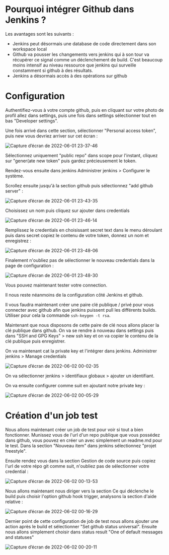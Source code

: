 # Pourquoi intégrer Github dans Jenkins ?

Les avantages sont les suivants : 

* Jenkins peut désormais une database de code directement dans son workspace local
* Github va pousser les changements vers jenkins qui à son tour va récupérer ce signal comme un déclenchement de build. C'est beaucoup moins intensif au niveau ressource que jenkins qui surveille constamment si github à des résultats. 
* Jenkins a désormais accès à des opérations sur github

# Configuration

Authentifiez-vous à votre compte github, puis en cliquant sur votre photo de profil allez dans settings, puis une fois dans settings sélectionner tout en bas "Developer settings".

Une fois arrivé dans cette section, sélectionner "Personal access token", puis new vous devriez arriver sur cet écran : 

![Capture d’écran de 2022-06-01 23-37-46](https://user-images.githubusercontent.com/98811386/171506406-10a3b2b3-13a3-4ee8-b700-0fd3f587e491.png)

Sélectionnez uniquement "public repo" dans scope pour l'instant, cliquez sur "gener(ate new token" puis gardez précieusement le token. 

Rendez-vous ensuite dans jenkins Administrer jenkins > Configurer le système. 

Scrollez ensuite jusqu'à la section github puis sélectionnez "add github server" :

![Capture d’écran de 2022-06-01 23-43-35](https://user-images.githubusercontent.com/98811386/171507121-5bab45c8-ad9b-4b9b-ba03-10890196887b.png)

Choisissez un nom puis cliquez sur ajouter dans credentials 

![Capture d’écran de 2022-06-01 23-46-14](https://user-images.githubusercontent.com/98811386/171507363-5d42a44d-858f-4aa2-823f-78ddf97d6016.png)

Remplissez le credentials en choisissant secret text dans le menu déroulant puis dans secret copiez le contenu de votre token, donnez un nom et enregistrez :

![Capture d’écran de 2022-06-01 23-48-06](https://user-images.githubusercontent.com/98811386/171507696-a2b4accd-983f-4059-b1c8-619231b67efe.png)

Finalement n'oubliez pas de sélectionner le nouveau credentials dans la page de configuration : 

![Capture d’écran de 2022-06-01 23-48-30](https://user-images.githubusercontent.com/98811386/171507776-dc6a5a42-e068-4bbb-a5f5-64d9c3426b22.png)

Vous pouvez maintenant tester votre connection. 

Il nous reste néanmoins de la configuration côté Jenkins et github. 

Il vous faudra maintenant créer une paire clé publique / privé pour vous connecter avec github afin que jenkins puissent pull les différents builds. Utiliser pour cela la commande `ssh-keygen -t rsa`.

Maintenant que nous disposons de cette paire de clé nous allons placer la clé publique dans github. On va se rendre à nouveau dans settings puis dans "SSH and GPG Keys" > new ssh key et on va copier le contenu de la clé publique puis enregistrer. 

On va maintenant cat la private key et l'intégrer dans jenkins. Administrer jenkins > Manage credentials

![Capture d’écran de 2022-06-02 00-02-35](https://user-images.githubusercontent.com/98811386/171509335-c36bba59-56b5-4007-8815-f4f55d24e07b.png)

On va sélectionner jenkins > identifiaux globaux > ajouter un identifiant. 

On va ensuite configurer comme suit en ajoutant notre private key : 

![Capture d’écran de 2022-06-02 00-05-29](https://user-images.githubusercontent.com/98811386/171509710-5fef0541-08cf-4293-aeab-b22960283fc1.png)


# Création d'un job test 

Nous allons maintenant créer un job de test pour voir si tout a bien fonctionner. Munissez vous de l'url d'un repo publique que vous possédez dans github, vous pouvez en créer un avec simplement un readme.md pour le test. Dans la section "Nouveau item" dans jenkins sélectionnez "projet freestyle".

Ensuite rendez vous dans la section Gestion de code source puis copiez l'url de votre répo git comme suit, n'oubliez pas de sélectionner votre credential : 

![Capture d’écran de 2022-06-02 00-13-53](https://user-images.githubusercontent.com/98811386/171510780-bd9cd186-8d13-43dd-87c5-dc3f854a951c.png)

Nous allons maintenant nous diriger vers la section Ce qui déclenche le build puis choisir l'option github hook trigger, analysons la section d'aide relative : 

![Capture d’écran de 2022-06-02 00-16-29](https://user-images.githubusercontent.com/98811386/171510942-36f5c14a-320a-4df3-90b4-7e2711535985.png)

Dernier point de cette configuration de job de test nous allons ajouter une action après le build et sélectionner "Set github status universal". Ensuite nous allons simplement choisir dans status result "One of default messages and statuses"

![Capture d’écran de 2022-06-02 00-20-11](https://user-images.githubusercontent.com/98811386/171511523-b0d9bdc8-97b0-4f5e-bd9e-f3298618d384.png)

